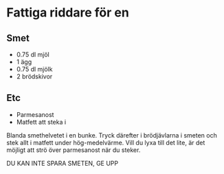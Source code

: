 # Fattiga riddare för en

## Smet
* 0.75 dl mjöl
* 1 ägg
* 0.75 dl mjölk
* 2 brödskivor

## Etc
* Parmesanost
* Matfett att steka i

Blanda smethelvetet i en bunke. Tryck därefter i brödjävlarna i smeten och stek
allt i matfett under hög-medelvärme. Vill du lyxa till det lite, är det möjligt 
att strö över parmesanost när du steker.

DU KAN INTE SPARA SMETEN, GE UPP

